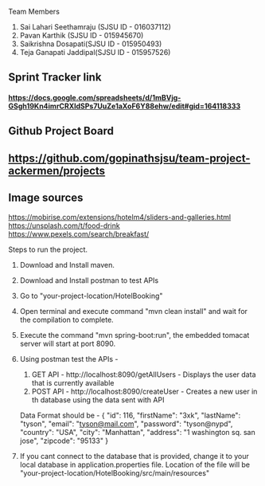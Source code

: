Team Members

1. Sai Lahari Seethamraju (SJSU ID - 016037112)
2. Pavan Karthik (SJSU ID - 015945670)
3. Saikrishna Dosapati(SJSU ID - 015950493)
4. Teja Ganapati Jaddipal(SJSU ID - 015957526)


## Sprint Tracker link
#### https://docs.google.com/spreadsheets/d/1mBVjg-GSgh19Kn4imrCRXldSPs7UuZe1aXoF6Y88ehw/edit#gid=164118333



## Github Project Board
## https://github.com/gopinathsjsu/team-project-ackermen/projects

## Image sources

https://mobirise.com/extensions/hotelm4/sliders-and-galleries.html
https://unsplash.com/t/food-drink
https://www.pexels.com/search/breakfast/


Steps to run the project.

1. Download and Install maven.
2. Download and Install postman to test APIs
3. Go to "your-project-location/HotelBooking"
4. Open terminal and execute command "mvn clean install" and wait for the compilation to complete.
5. Execute the command "mvn spring-boot:run", the embedded tomacat server will start at port 8090.
6. Using postman test the APIs - 
      1. GET API - http://localhost:8090/getAllUsers -  Displays the user data that is currently available
      2. POST API - http://localhost:8090/createUser - Creates a new user in th database using the data sent with API
      
      
      Data Format should be - 
      {
        "id": 116,
        "firstName": "3xk",
        "lastName": "tyson",
        "email": "tyson@mail.com",
        "password": "tyson@nypd",
        "country": "USA",
        "city": "Manhattan",
        "address": "1 washington sq. san jose",
        "zipcode": "95133"
      }
7. If you cant connect to the database that is provided, change it to your local database in application.properties file. Location of the file will be "your-project-location/HotelBooking/src/main/resources"
